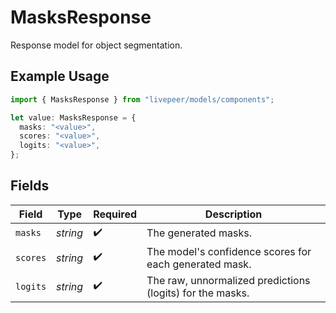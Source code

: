 # MasksResponse

Response model for object segmentation.

## Example Usage

```typescript
import { MasksResponse } from "livepeer/models/components";

let value: MasksResponse = {
  masks: "<value>",
  scores: "<value>",
  logits: "<value>",
};
```

## Fields

| Field                                                     | Type                                                      | Required                                                  | Description                                               |
| --------------------------------------------------------- | --------------------------------------------------------- | --------------------------------------------------------- | --------------------------------------------------------- |
| `masks`                                                   | *string*                                                  | :heavy_check_mark:                                        | The generated masks.                                      |
| `scores`                                                  | *string*                                                  | :heavy_check_mark:                                        | The model's confidence scores for each generated mask.    |
| `logits`                                                  | *string*                                                  | :heavy_check_mark:                                        | The raw, unnormalized predictions (logits) for the masks. |